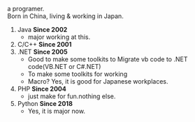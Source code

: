 a programer.  
Born in China, living & working in Japan.  

1. Java **Since 2002**
   - major working at this.
3. C/C++ **Since 2001**
4. .NET  **Since 2005**
   - Good to make some toolkits to Migrate vb code to .NET code(VB.NET or C#.NET)
   - To make some toolkits for working
   - Macro? Yes, it is good for Japanese workplaces.
5. PHP  **Since 2004**
   - just make for fun.nothing else.
6. Python **Since 2018**
   - Yes, it is major now.
